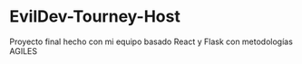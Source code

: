 # EvilDev-Tourney-Host
Proyecto final hecho con mi equipo basado React y Flask con metodologías AGILES
